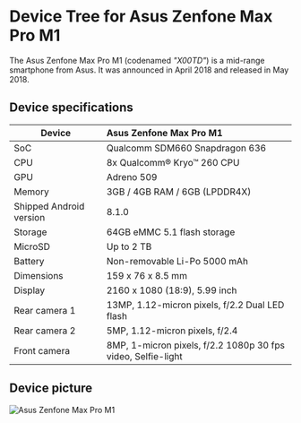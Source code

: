 # Device Tree for Asus Zenfone Max Pro M1

The Asus Zenfone Max Pro M1 (codenamed _"X00TD"_) is a mid-range smartphone from Asus.
It was announced in April 2018 and released in May 2018.

## Device specifications

| Device                  | Asus Zenfone Max Pro M1                                     |
| ----------------------- | :---------------------------------------------------------- |
| SoC                     | Qualcomm SDM660 Snapdragon 636                              |
| CPU                     | 8x Qualcomm® Kryo™ 260 CPU                                  |
| GPU                     | Adreno 509                                                  |
| Memory                  | 3GB / 4GB RAM / 6GB (LPDDR4X)                               |
| Shipped Android version | 8.1.0                                                       |
| Storage                 | 64GB eMMC 5.1 flash storage                                 |
| MicroSD                 | Up to 2 TB                                                  |
| Battery                 | Non-removable Li-Po 5000 mAh                                |
| Dimensions              | 159 x 76 x 8.5 mm                                           |
| Display                 | 2160 x 1080 (18:9), 5.99 inch                               |
| Rear camera 1           | 13MP, 1.12-micron pixels, f/2.2 Dual LED flash              |
| Rear camera 2           | 5MP, 1.12-micron pixels, f/2.4                              |
| Front camera            | 8MP, 1-micron pixels, f/2.2 1080p 30 fps video, Selfie-light|

## Device picture

![Asus Zenfone Max Pro M1](https://www.asus.com/media/global/gallery/wbGroUmFQTCFJxbe_setting_xxx_0_90_end_2000.png)
